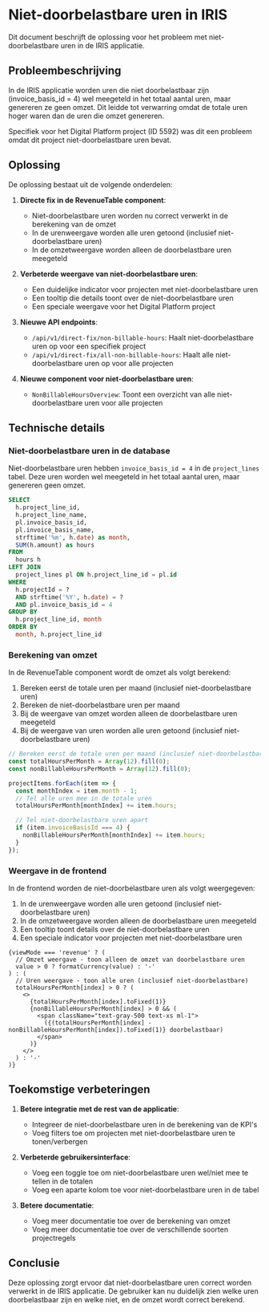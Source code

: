 # Niet-doorbelastbare uren in IRIS

Dit document beschrijft de oplossing voor het probleem met niet-doorbelastbare uren in de IRIS applicatie.

## Probleembeschrijving

In de IRIS applicatie worden uren die niet doorbelastbaar zijn (invoice_basis_id = 4) wel meegeteld in het totaal aantal uren, maar genereren ze geen omzet. Dit leidde tot verwarring omdat de totale uren hoger waren dan de uren die omzet genereren.

Specifiek voor het Digital Platform project (ID 5592) was dit een probleem omdat dit project niet-doorbelastbare uren bevat.

## Oplossing

De oplossing bestaat uit de volgende onderdelen:

1. **Directe fix in de RevenueTable component**:
   - Niet-doorbelastbare uren worden nu correct verwerkt in de berekening van de omzet
   - In de urenweergave worden alle uren getoond (inclusief niet-doorbelastbare uren)
   - In de omzetweergave worden alleen de doorbelastbare uren meegeteld

2. **Verbeterde weergave van niet-doorbelastbare uren**:
   - Een duidelijke indicator voor projecten met niet-doorbelastbare uren
   - Een tooltip die details toont over de niet-doorbelastbare uren
   - Een speciale weergave voor het Digital Platform project

3. **Nieuwe API endpoints**:
   - `/api/v1/direct-fix/non-billable-hours`: Haalt niet-doorbelastbare uren op voor een specifiek project
   - `/api/v1/direct-fix/all-non-billable-hours`: Haalt alle niet-doorbelastbare uren op voor alle projecten

4. **Nieuwe component voor niet-doorbelastbare uren**:
   - `NonBillableHoursOverview`: Toont een overzicht van alle niet-doorbelastbare uren voor alle projecten

## Technische details

### Niet-doorbelastbare uren in de database

Niet-doorbelastbare uren hebben `invoice_basis_id = 4` in de `project_lines` tabel. Deze uren worden wel meegeteld in het totaal aantal uren, maar genereren geen omzet.

```sql
SELECT 
  h.project_line_id,
  h.project_line_name,
  pl.invoice_basis_id,
  pl.invoice_basis_name,
  strftime('%m', h.date) as month,
  SUM(h.amount) as hours
FROM 
  hours h
LEFT JOIN 
  project_lines pl ON h.project_line_id = pl.id
WHERE 
  h.projectId = ? 
  AND strftime('%Y', h.date) = ?
  AND pl.invoice_basis_id = 4
GROUP BY 
  h.project_line_id, month
ORDER BY 
  month, h.project_line_id
```

### Berekening van omzet

In de RevenueTable component wordt de omzet als volgt berekend:

1. Bereken eerst de totale uren per maand (inclusief niet-doorbelastbare uren)
2. Bereken de niet-doorbelastbare uren per maand
3. Bij de weergave van omzet worden alleen de doorbelastbare uren meegeteld
4. Bij de weergave van uren worden alle uren getoond (inclusief niet-doorbelastbare uren)

```typescript
// Bereken eerst de totale uren per maand (inclusief niet-doorbelastbare uren)
const totalHoursPerMonth = Array(12).fill(0);
const nonBillableHoursPerMonth = Array(12).fill(0);

projectItems.forEach(item => {
  const monthIndex = item.month - 1;
  // Tel alle uren mee in de totale uren
  totalHoursPerMonth[monthIndex] += item.hours;

  // Tel niet-doorbelastbare uren apart
  if (item.invoiceBasisId === 4) {
    nonBillableHoursPerMonth[monthIndex] += item.hours;
  }
});
```

### Weergave in de frontend

In de frontend worden de niet-doorbelastbare uren als volgt weergegeven:

1. In de urenweergave worden alle uren getoond (inclusief niet-doorbelastbare uren)
2. In de omzetweergave worden alleen de doorbelastbare uren meegeteld
3. Een tooltip toont details over de niet-doorbelastbare uren
4. Een speciale indicator voor projecten met niet-doorbelastbare uren

```tsx
{viewMode === 'revenue' ? (
  // Omzet weergave - toon alleen de omzet van doorbelastbare uren
  value > 0 ? formatCurrency(value) : '-'
) : (
  // Uren weergave - toon alle uren (inclusief niet-doorbelastbare)
  totalHoursPerMonth[index] > 0 ? (
    <>
      {totalHoursPerMonth[index].toFixed(1)}
      {nonBillableHoursPerMonth[index] > 0 && (
        <span className="text-gray-500 text-xs ml-1">
          ({(totalHoursPerMonth[index] - nonBillableHoursPerMonth[index]).toFixed(1)} doorbelastbaar)
        </span>
      )}
    </>
  ) : '-'
)}
```

## Toekomstige verbeteringen

1. **Betere integratie met de rest van de applicatie**:
   - Integreer de niet-doorbelastbare uren in de berekening van de KPI's
   - Voeg filters toe om projecten met niet-doorbelastbare uren te tonen/verbergen

2. **Verbeterde gebruikersinterface**:
   - Voeg een toggle toe om niet-doorbelastbare uren wel/niet mee te tellen in de totalen
   - Voeg een aparte kolom toe voor niet-doorbelastbare uren in de tabel

3. **Betere documentatie**:
   - Voeg meer documentatie toe over de berekening van omzet
   - Voeg meer documentatie toe over de verschillende soorten projectregels

## Conclusie

Deze oplossing zorgt ervoor dat niet-doorbelastbare uren correct worden verwerkt in de IRIS applicatie. De gebruiker kan nu duidelijk zien welke uren doorbelastbaar zijn en welke niet, en de omzet wordt correct berekend.
